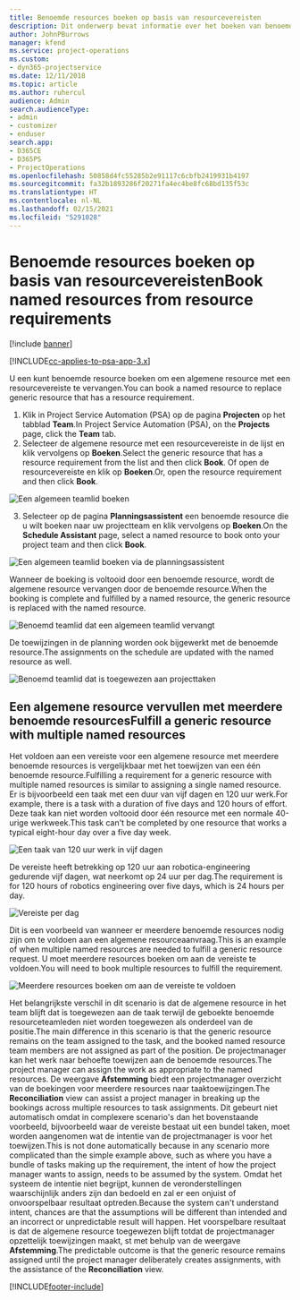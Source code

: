 ```yaml
---
title: Benoemde resources boeken op basis van resourcevereisten
description: Dit onderwerp bevat informatie over het boeken van benoemde resources voor een algemene resourcevereiste.
author: JohnPBurrows
manager: kfend
ms.service: project-operations
ms.custom:
- dyn365-projectservice
ms.date: 12/11/2018
ms.topic: article
ms.author: ruhercul
audience: Admin
search.audienceType:
- admin
- customizer
- enduser
search.app:
- D365CE
- D365PS
- ProjectOperations
ms.openlocfilehash: 50858d4fc55285b2e91117c6cbfb2419931b4197
ms.sourcegitcommit: fa32b1893286f20271fa4ec4be8fc68bd135f53c
ms.translationtype: HT
ms.contentlocale: nl-NL
ms.lasthandoff: 02/15/2021
ms.locfileid: "5291028"
---
```

# <a name="book-named-resources-from-resource-requirements"></a><span data-ttu-id="1ad55-103">Benoemde resources boeken op basis van resourcevereisten</span><span class="sxs-lookup"><span data-stu-id="1ad55-103">Book named resources from resource requirements</span></span>

[!include [banner](../includes/psa-now-project-operations.md)]

[!INCLUDE[cc-applies-to-psa-app-3.x](../includes/cc-applies-to-psa-app-3x.md)]

<span data-ttu-id="1ad55-104">U een kunt benoemde resource boeken om een algemene resource met een resourcevereiste te vervangen.</span><span class="sxs-lookup"><span data-stu-id="1ad55-104">You can book a named resource to replace generic resource that has a resource requirement.</span></span>

1. <span data-ttu-id="1ad55-105">Klik in Project Service Automation (PSA) op de pagina **Projecten** op het tabblad **Team**.</span><span class="sxs-lookup"><span data-stu-id="1ad55-105">In Project Service Automation (PSA), on the **Projects** page, click the **Team** tab.</span></span>
2. <span data-ttu-id="1ad55-106">Selecteer de algemene resource met een resourcevereiste in de lijst en klik vervolgens op **Boeken**.</span><span class="sxs-lookup"><span data-stu-id="1ad55-106">Select the generic resource that has a resource requirement from the list and then click **Book**.</span></span> <span data-ttu-id="1ad55-107">Of open de resourcevereiste en klik op **Boeken**.</span><span class="sxs-lookup"><span data-stu-id="1ad55-107">Or, open the resource requirement and then click **Book**.</span></span>


![Een algemeen teamlid boeken](media/RM-how-to-14.png)


3. <span data-ttu-id="1ad55-109">Selecteer op de pagina **Planningsassistent** een benoemde resource die u wilt boeken naar uw projectteam en klik vervolgens op **Boeken**.</span><span class="sxs-lookup"><span data-stu-id="1ad55-109">On the **Schedule Assistant** page, select a named resource to book onto your project team and then click **Book**.</span></span>

![Een algemeen teamlid boeken via de planningsassistent](media/RM-how-to-15.png)

<span data-ttu-id="1ad55-111">Wanneer de boeking is voltooid door een benoemde resource, wordt de algemene resource vervangen door de benoemde resource.</span><span class="sxs-lookup"><span data-stu-id="1ad55-111">When the booking is complete and fulfilled by a named resource, the generic resource is replaced with the named resource.</span></span>

![Benoemd teamlid dat een algemeen teamlid vervangt](media/RM-how-to-16.png)

<span data-ttu-id="1ad55-113">De toewijzingen in de planning worden ook bijgewerkt met de benoemde resource.</span><span class="sxs-lookup"><span data-stu-id="1ad55-113">The assignments on the schedule are updated with the named resource as well.</span></span>

![Benoemd teamlid dat is toegewezen aan projecttaken](media/RM-how-to-17.png)

## <a name="fulfill-a-generic-resource-with-multiple-named-resources"></a><span data-ttu-id="1ad55-115">Een algemene resource vervullen met meerdere benoemde resources</span><span class="sxs-lookup"><span data-stu-id="1ad55-115">Fulfill a generic resource with multiple named resources</span></span>
<span data-ttu-id="1ad55-116">Het voldoen aan een vereiste voor een algemene resource met meerdere benoemde resources is vergelijkbaar met het toewijzen van een één benoemde resource.</span><span class="sxs-lookup"><span data-stu-id="1ad55-116">Fulfilling a requirement for a generic resource with multiple named resources is similar to assigning a single named resource.</span></span> <span data-ttu-id="1ad55-117">Er is bijvoorbeeld een taak met een duur van vijf dagen en 120 uur werk.</span><span class="sxs-lookup"><span data-stu-id="1ad55-117">For example, there is a task with a duration of five days and 120 hours of effort.</span></span> <span data-ttu-id="1ad55-118">Deze taak kan niet worden voltooid door één resource met een normale 40-urige werkweek.</span><span class="sxs-lookup"><span data-stu-id="1ad55-118">This task can't be completed by one resource that works a typical eight-hour day over a five day week.</span></span> 

![Een taak van 120 uur werk in vijf dagen](media/RM-how-to-21.png)

<span data-ttu-id="1ad55-120">De vereiste heeft betrekking op 120 uur aan robotica-engineering gedurende vijf dagen, wat neerkomt op 24 uur per dag.</span><span class="sxs-lookup"><span data-stu-id="1ad55-120">The requirement is for 120 hours of robotics engineering over five days, which is 24 hours per day.</span></span>

![Vereiste per dag](media/RM-how-to-22.png)

<span data-ttu-id="1ad55-122">Dit is een voorbeeld van wanneer er meerdere benoemde resources nodig zijn om te voldoen aan een algemene resourceaanvraag.</span><span class="sxs-lookup"><span data-stu-id="1ad55-122">This is an example of when multiple named resources are needed to fulfill a generic resource request.</span></span> <span data-ttu-id="1ad55-123">U moet meerdere resources boeken om aan de vereiste te voldoen.</span><span class="sxs-lookup"><span data-stu-id="1ad55-123">You will need to book multiple resources to fulfill the requirement.</span></span>

![Meerdere resources boeken om aan de vereiste te voldoen](media/RM-how-to-23.png)

<span data-ttu-id="1ad55-125">Het belangrijkste verschil in dit scenario is dat de algemene resource in het team blijft dat is toegewezen aan de taak terwijl de geboekte benoemde resourceteamleden niet worden toegewezen als onderdeel van de positie.</span><span class="sxs-lookup"><span data-stu-id="1ad55-125">The main difference in this scenario is that the generic resource remains on the team assigned to the task, and the booked named resource team members are not assigned as part of the position.</span></span> <span data-ttu-id="1ad55-126">De projectmanager kan het werk naar behoefte toewijzen aan de benoemde resources.</span><span class="sxs-lookup"><span data-stu-id="1ad55-126">The project manager can assign the work as appropriate to the named resources.</span></span> <span data-ttu-id="1ad55-127">De weergave **Afstemming** biedt een projectmanager overzicht van de boekingen voor meerdere resources naar taaktoewijzingen.</span><span class="sxs-lookup"><span data-stu-id="1ad55-127">The **Reconciliation** view can assist a project manager in breaking up the bookings across multiple resources to task assignments.</span></span> <span data-ttu-id="1ad55-128">Dit gebeurt niet automatisch omdat in complexere scenario's dan het bovenstaande voorbeeld, bijvoorbeeld waar de vereiste bestaat uit een bundel taken, moet worden aangenomen wat de intentie van de projectmanager is voor het toewijzen.</span><span class="sxs-lookup"><span data-stu-id="1ad55-128">This is not done automatically because in any scenario more complicated than the simple example above, such as where you have a bundle of tasks making up the requirement, the intent of how the project manager wants to assign, needs to be assumed by the system.</span></span> <span data-ttu-id="1ad55-129">Omdat het systeem de intentie niet begrijpt, kunnen de veronderstellingen waarschijnlijk anders zijn dan bedoeld en zal er een onjuist of onvoorspelbaar resultaat optreden.</span><span class="sxs-lookup"><span data-stu-id="1ad55-129">Because the system can't understand intent, chances are that the assumptions will be different than intended and an incorrect or unpredictable result will happen.</span></span> <span data-ttu-id="1ad55-130">Het voorspelbare resultaat is dat de algemene resource toegewezen blijft totdat de projectmanager opzettelijk toewijzingen maakt, st met behulp van de weergave **Afstemming**.</span><span class="sxs-lookup"><span data-stu-id="1ad55-130">The predictable outcome is that the generic resource remains assigned until the project manager deliberately creates assignments, with the assistance of the **Reconciliation** view.</span></span>




[!INCLUDE[footer-include](../includes/footer-banner.md)]